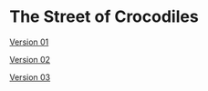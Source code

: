 # The Street of Crocodiles

[Version 01](https://eleventhirty.github.io/crocodiles/index.html)

[Version 02](https://eleventhirty.github.io/crocodiles/index_two.html)

[Version 03](https://eleventhirty.github.io/crocodiles/index_final.html)